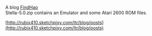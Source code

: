 A blog
[FindHao](https://www.findhao.net/)    
Stella-5.0.zip contains an Emulator and some Atari 2600 ROM files.

[http://rubix410.sketchpixy.com/ltr/blog/posts](http://rubix410.sketchpixy.com/ltr/blog/posts)
